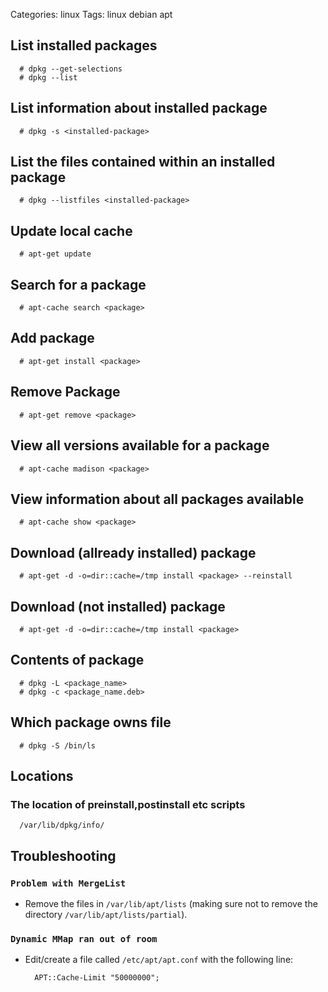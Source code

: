 Categories: linux
Tags: linux
      debian
      apt

## List installed packages ##

      # dpkg --get-selections
      # dpkg --list

## List information about installed package

      # dpkg -s <installed-package>

## List the files contained within an installed package ##

      # dpkg --listfiles <installed-package>

## Update local cache ##

      # apt-get update

## Search for a package ##

      # apt-cache search <package>

## Add package ##

      # apt-get install <package>

## Remove Package ##

      # apt-get remove <package>

## View all versions available for a package

      # apt-cache madison <package>

## View information about all packages available

      # apt-cache show <package>

## Download (allready installed) package

      # apt-get -d -o=dir::cache=/tmp install <package> --reinstall

## Download (not installed) package

      # apt-get -d -o=dir::cache=/tmp install <package>

## Contents of package

      # dpkg -L <package_name>
      # dpkg -c <package_name.deb>

## Which package owns file

      # dpkg -S /bin/ls


## Locations ##

### The location of preinstall,postinstall etc scripts

      /var/lib/dpkg/info/

## Troubleshooting ##


### `Problem with MergeList` ###

- Remove the files in `/var/lib/apt/lists` (making sure not to remove the directory `/var/lib/apt/lists/partial`).

### `Dynamic MMap ran out of room`

- Edit/create a file called `/etc/apt/apt.conf` with the following line:

        APT::Cache-Limit "50000000";
